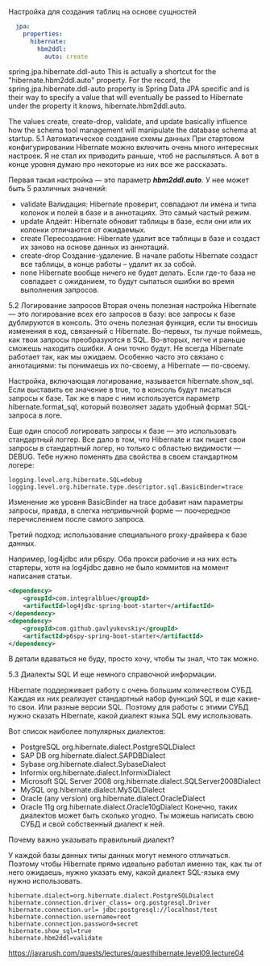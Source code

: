 Настройка для создания таблиц на основе сущностей

```yml
  jpa:
    properties:
      hibernate:
        hbm2ddl:
          auto: create
```

spring.jpa.hibernate.ddl-auto This is actually a shortcut for the "hibernate.hbm2ddl.auto" property.
For the record, the spring.jpa.hibernate.ddl-auto property is Spring Data JPA specific and is their way to specify a value that will eventually be passed to Hibernate under the property it knows, hibernate.hbm2ddl.auto.

The values create, create-drop, validate, and update basically influence how the schema tool management will manipulate the database schema at startup.
5.1 Автоматическое создание схемы данных
При стартовом конфигурировании Hibernate можно включить очень много интересных настроек. Я не стал их приводить раньше,
чтоб не распыляться. А вот в конце уровня думаю про некоторые из них все же рассказать.

Первая такая настройка — это параметр ***hbm2ddl.auto***. У нее может быть 5 различных значений:

* validate Валидация: Hibernate проверит, совпадают ли имена и типа колонок и полей в базе и в аннотациях. Это самый
  частый режим.
* update Апдейт: Hibernate обновит таблицы в базе, если они или их колонки отличаются от ожидаемых.
* create Пересоздание: Hibernate удалит все таблицы в базе и создаст их заново на основе данных из аннотаций.
* create-drop Создание-удаление. В начале работы Hibernate создаст все таблицы, в конце работы – удалит их за собой.
* none Hibernate вообще ничего не будет делать. Если где-то база не совпадает с ожиданием, то будут сыпаться ошибки во
  время выполнения запросов.

5.2 Логирование запросов
Вторая очень полезная настройка Hibernate — это логирование всех его запросов в базу: все запросы к базе дублируются в
консоль. Это очень полезная функция, если ты вносишь изменения в код, связанный с Hibernate.
Во-первых, ты лучше поймешь, как твои запросы преобразуются в SQL. Во-вторых, легче и раньше сможешь находить ошибки. А
они точно будут. Не всегда Hibernate работает так, как мы ожидаем. Особенно часто это связано с аннотациями: ты
понимаешь их по-своему, а Hibernate — по-своему.

Настройка, включающая логирование, называется hibernate.show_sql. Если выставить ее значение в true, то в консоль будут
писаться запросы к базе. Так же в паре с ним используется параметр hibernate.format_sql, который позволяет задать
удобный формат SQL-запроса в логе.

Еще один способ логировать запросы к базе — это использовать стандартный логгер. Все дало в том, что Hibernate и так
пишет свои запросы в стандартный логер, но только с областью видимости — DEBUG. Тебе нужно поменять два свойства в своем
стандартном логере:

```properties
logging.level.org.hibernate.SQL=debug
logging.level.org.hibernate.type.descriptor.sql.BasicBinder=trace
```

Изменение же уровня BasicBinder на trace добавит нам параметры запросы, правда, в слегка непривычной форме — поочередное
перечислением после самого запроса.

Третий подход: использование специального proxy-драйвера к базе данных.

Например, log4jdbc или p6spy. Оба прокси рабочие и на них есть стартеры, хотя на log4jdbc давно не было коммитов на
момент написания статьи.
``` xml
<dependency>
    <groupId>com.integralblue</groupId>
    <artifactId>log4jdbc-spring-boot-starter</artifactId>
</dependency>
<dependency>
    <groupId>com.github.gavlyukovskiy</groupId>
    <artifactId>p6spy-spring-boot-starter</artifactId>
</dependency>
```
В детали вдаваться не буду, просто хочу, чтобы ты знал, что так можно.

5.3 Диалекты SQL
И еще немного справочной информации.

Hibernate поддерживает работу с очень большим количеством СУБД. Каждая их них реализует стандартный набор функций SQL и еще какие-то свои. Или разные версии SQL. Поэтому для работы с этими СУБД нужно сказать Hibernate, какой диалект языка SQL ему использовать.

Вот список наиболее популярных диалектов:

* PostgreSQL	org.hibernate.dialect.PostgreSQLDialect
* SAP DB	org.hibernate.dialect.SAPDBDialect
* Sybase	org.hibernate.dialect.SybaseDialect
* Informix	org.hibernate.dialect.InformixDialect
* Microsoft SQL Server 2008	org.hibernate.dialect.SQLServer2008Dialect
* MySQL	org.hibernate.dialect.MySQLDialect
* Oracle (any version)	org.hibernate.dialect.OracleDialect
* Oracle 11g	org.hibernate.dialect.Oracle10gDialect
Конечно, таких диалектов может быть сколько угодно. Ты можешь написать свою СУБД и свой собственный диалект к ней.

Почему важно указывать правильный диалект?

У каждой базы данных типы данных могут немного отличаться. Поэтому чтобы Hibernate прямо идеально работал именно так, как ты от него ожидаешь, нужно указать ему, какой диалект SQL-языка ему нужно использовать.

```properties
hibernate.dialect=org.hibernate.dialect.PostgreSQLDialect
hibernate.connection.driver_class= org.postgresql.Driver
hibernate.connection.url= jdbc:postgresql://localhost/test
hibernate.connection.username=root
hibernate.connection.password=secret
hibernate.show_sql=true
hibernate.hbm2ddl=validate
```
<https://javarush.com/quests/lectures/questhibernate.level09.lecture04>
